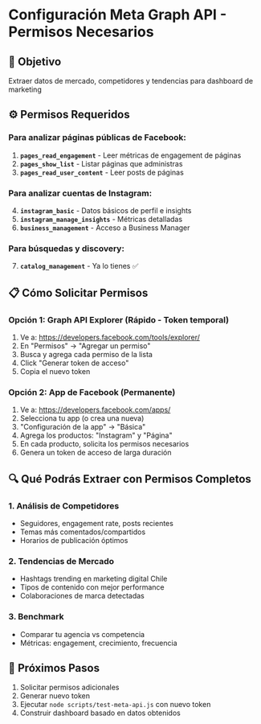 # Configuración Meta Graph API - Permisos Necesarios

## 🎯 Objetivo
Extraer datos de mercado, competidores y tendencias para dashboard de marketing

## ⚙️ Permisos Requeridos

### Para analizar páginas públicas de Facebook:
1. **`pages_read_engagement`** - Leer métricas de engagement de páginas
2. **`pages_show_list`** - Listar páginas que administras
3. **`pages_read_user_content`** - Leer posts de páginas

### Para analizar cuentas de Instagram:
4. **`instagram_basic`** - Datos básicos de perfil e insights
5. **`instagram_manage_insights`** - Métricas detalladas
6. **`business_management`** - Acceso a Business Manager

### Para búsquedas y discovery:
7. **`catalog_management`** - Ya lo tienes ✅

## 📋 Cómo Solicitar Permisos

### Opción 1: Graph API Explorer (Rápido - Token temporal)
1. Ve a: https://developers.facebook.com/tools/explorer/
2. En "Permisos" → "Agregar un permiso"
3. Busca y agrega cada permiso de la lista
4. Click "Generar token de acceso"
5. Copia el nuevo token

### Opción 2: App de Facebook (Permanente)
1. Ve a: https://developers.facebook.com/apps/
2. Selecciona tu app (o crea una nueva)
3. "Configuración de la app" → "Básica"
4. Agrega los productos: "Instagram" y "Página"
5. En cada producto, solicita los permisos necesarios
6. Genera un token de acceso de larga duración

## 🔍 Qué Podrás Extraer con Permisos Completos

### 1. Análisis de Competidores
- Seguidores, engagement rate, posts recientes
- Temas más comentados/compartidos
- Horarios de publicación óptimos

### 2. Tendencias de Mercado
- Hashtags trending en marketing digital Chile
- Tipos de contenido con mejor performance
- Colaboraciones de marca detectadas

### 3. Benchmark
- Comparar tu agencia vs competencia
- Métricas: engagement, crecimiento, frecuencia

## 🚀 Próximos Pasos

1. Solicitar permisos adicionales
2. Generar nuevo token
3. Ejecutar `node scripts/test-meta-api.js` con nuevo token
4. Construir dashboard basado en datos obtenidos
